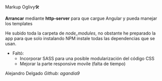 Markup Oglivy🛠

**Arrancar** mediante **http-server** para que cargue Angular y pueda manejar los templates

He subido toda la carpeta de *node_modules*, no obstante he preparado la app para que solo instalando NPM instale todas las dependencias que se usan.

- Faltó:
    + Incorporar SASS para una posible modularización del código CSS
    + Mejorar la parte responsive movile (falta de tiempo)


Alejandro Delgado
*Github: agandia9*
